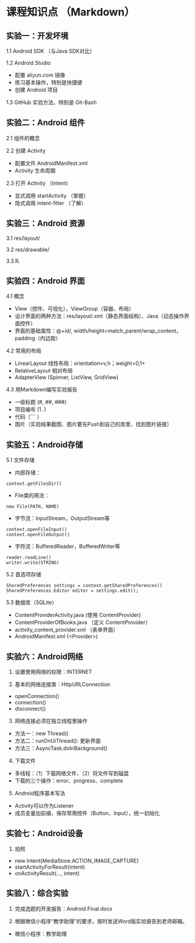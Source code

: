 # 课程知识点 （Markdown）

## 实验一：开发坏境

1.1 Android SDK （与Java SDK对比）  

1.2 Android Studio   
- 配置 aliyun.com 镜像
- 练习基本操作，特别是快捷键
- 创建 Android 项目   

1.3 GitHub 实验方法，特别是 Git-Bash

## 实验二：Android 组件

2.1 组件的概念   

2.2 创建 Activity    
- 配置文件 AndroidManifest.xml 
- Activity 生命周期

2.3 打开 Activity （Intent）
- 显式调用 startActivity （掌握） 
- 隐式调用 intent-filter （了解）

## 实验三：Android 资源

3.1 res/layout/

3.2 res/drawable/ 

3.3 R.

## 实验四：Android 界面  

4.1 概念  

- View（控件、可视化），ViewGroup（容器、布局）
- 设计界面的两种方法：res/layout/.xml（静态界面结构）、Java（动态操作界面控件）  
- 界面的基础属性：@+id/, width/height=match_parent/wrap_content，padding（内边距）  

4.2 常用的布局  

- LinearLayout 线性布局：orientation=v,h；weight=0,1+
- RelativeLayout 相对布局  
- AdapterView (Spinner, ListView, GridView)

4.3 用Markdown编写实验报告  

- 一级标题 (#, ##, ###)  
- 项目编号 (1. ) 
- 代码（``` ）  
- 图片（实验结果截图、图片要先Push到自己的库里、找到图片链接）



## 实验五：Android存储

5.1 文件存储  

- 内部存储：  
```  
context.getFilesDir()
```  
- File类的用法：  
```
new File(PATH, NAME)
```  
- 字节流：InputStream，OutputStream等  
```
context.openFileInput() 
context.openFileOutput()  
```
- 字符流：BufferedReader，BufferedWriter等  
```   
reader.readLine()  
writer.write(STRING)  
```  

5.2 首选项存储  

```  
SharedPreferences settings = context.getSharedPreferences()
SharedPreferences.Editor editor = settings.edit();
```  

5.3 数据库（SQLite） 

- ContentProviderActivity.java (使用 ContentProvider)
- ContentProviderOfBooks.java （定义 ContentProvider）
- activity_content_provider.xml （表单界面）
- AndroidManifest.xml (\<Provider\>)

## 实验六：Android网络

1. 设置使用网络的权限：INTERNET

2. 基本的网络连接类：HttpURLConnection 

- openConnection()
- connection()
- disconnect() 

3. 网络连接必须在独立线程里操作

- 方法一：new Thread()
- 方法二：runOnUiThread(): 更新界面  
- 方法三：AsyncTask.doInBackground() 

4. 下载文件 

- 多线程：（1）下载网络文件、（2）将文件写到磁盘  
- 下载的三个操作：error、progress、complete 

5. Android程序基本写法

- Activity可以作为Listener
- 成员变量加前缀，保存常用控件（Button、Input），统一初始化


## 实验七：Android设备

1. 拍照

- new Intent(MediaStore.ACTION_IMAGE_CAPTURE)  
- startActivityForResult(intent)  
- onActivityResult(..., intent)

## 实验八：综合实验

1. 完成选题的开发报告：Android.Final.docx 

2. 根据微信小程序“教学助理”的要求，按时发送Word版实验报告到老师邮箱。

- 微信小程序：教学助理
